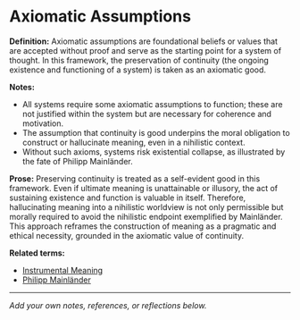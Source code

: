 # Axiomatic Assumptions

**Definition:**
Axiomatic assumptions are foundational beliefs or values that are accepted without proof and serve as the starting point for a system of thought. In this framework, the preservation of continuity (the ongoing existence and functioning of a system) is taken as an axiomatic good.

**Notes:**
- All systems require some axiomatic assumptions to function; these are not justified within the system but are necessary for coherence and motivation.
- The assumption that continuity is good underpins the moral obligation to construct or hallucinate meaning, even in a nihilistic context.
- Without such axioms, systems risk existential collapse, as illustrated by the fate of Philipp Mainländer.

**Prose:**
Preserving continuity is treated as a self-evident good in this framework. Even if ultimate meaning is unattainable or illusory, the act of sustaining existence and function is valuable in itself. Therefore, hallucinating meaning into a nihilistic worldview is not only permissible but morally required to avoid the nihilistic endpoint exemplified by Mainländer. This approach reframes the construction of meaning as a pragmatic and ethical necessity, grounded in the axiomatic value of continuity.

**Related terms:**
- [Instrumental Meaning](instrumental_meaning.md)
- [Philipp Mainländer](philip_mainlaender.md)

---
*Add your own notes, references, or reflections below.*
